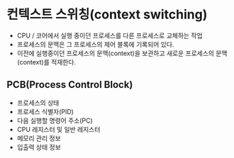 # 컨텍스트 스위칭(context switching)

- CPU / 코어에서 실행 중이던 프로세스를 다른 프로세스로 교체하는 작업
- 프로세스의 문맥은 그 프로세스의 제어 블록에 기록되어 있다.
- 이전에 실행중이던 프로세스의 문맥(context)을 보관하고 새로운 프로세스의 문맥(context)를 적재한다.

## PCB(Process Control Block)

- 프로세스의 상태
- 프로세스 식별자(PID)
- 다음 실행할 명령어 주소(PC)
- CPU 레지스터 및 일반 레지스터
- 메모리 관리 정보
- 입출력 상태 정보
